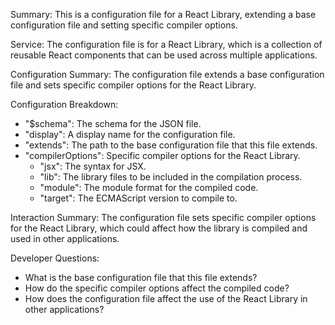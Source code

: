 Summary:
This is a configuration file for a React Library, extending a base configuration file and setting specific compiler options.

Service:
The configuration file is for a React Library, which is a collection of reusable React components that can be used across multiple applications.

Configuration Summary:
The configuration file extends a base configuration file and sets specific compiler options for the React Library.

Configuration Breakdown:
- "$schema": The schema for the JSON file.
- "display": A display name for the configuration file.
- "extends": The path to the base configuration file that this file extends.
- "compilerOptions": Specific compiler options for the React Library.
  - "jsx": The syntax for JSX.
  - "lib": The library files to be included in the compilation process.
  - "module": The module format for the compiled code.
  - "target": The ECMAScript version to compile to.

Interaction Summary:
The configuration file sets specific compiler options for the React Library, which could affect how the library is compiled and used in other applications.

Developer Questions:
- What is the base configuration file that this file extends?
- How do the specific compiler options affect the compiled code?
- How does the configuration file affect the use of the React Library in other applications?